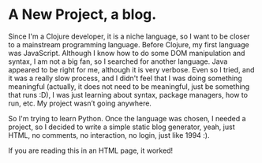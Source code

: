 # A New Project, a blog.

Since I'm a Clojure developer, it is a niche language, so I want to be closer to a mainstream programming language. Before Clojure, my first language was JavaScript. Although I know how to do some DOM manipulation and syntax, I am not a big fan, so I searched for another language. Java appeared to be right for me, although it is very verbose. Even so I tried, and it was a really slow process, and I didn't feel that I was doing something meaningful (actually, it does not need to be meaningful, just be something that runs :D), I was just learning about syntax, package managers, how to run, etc. My project wasn’t going anywhere.

So I'm trying to learn Python. Once the language was chosen, I needed a project, so I decided to write a simple static blog generator, yeah, just HTML, no comments, no interaction, no login, just like 1994 :).

If you are reading this in an HTML page, it worked!